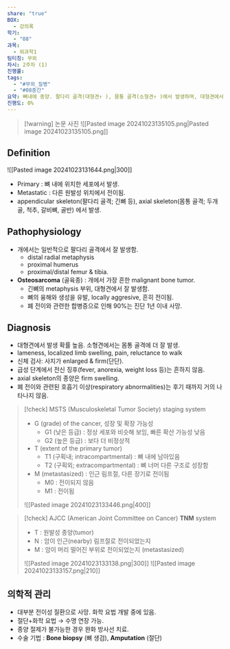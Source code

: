 ```yaml
---
share: "true"
BOX:
  - 강의록
학기:
  - "08"
과목:
  - 외과학1
팀티칭: 무외
차시: 2주차 (1)
진행률: 
tags:
  - "#무외_질병"
  - "#08중간"
요약: 뼈내에 종양. 팔다리 골격(대형견↑ ), 몸통 골격(소형견↑ )에서 발생하며, 대형견에서 더 잘 발생. 폐 전이 이후 합병증으로 예후가 좋지 않음. enlarged and firm limbs. 수술 기법은 Bone biopsy 또는 Amputation.
진행도: 0%
---
```


>[!warning] 논문 사진
>![[Pasted image 20241023135105.png|Pasted image 20241023135105.png]]
## Definition 
![[Pasted image 20241023131644.png|300]]
- Primary : 뼈 내에 위치한 세포에서 발생.
- Metastatic : 다른 원발성 위치에서 전이됨.
- appendicular skeleton(팔다리 골격; 긴뼈 등), axial skeleton(몸통 골격; 두개골, 척추, 갈비뼈, 골반) 에서 발생.

## Pathophysiology
- 개에서는 일반적으로 팔다리 골격에서 잘 발생함.
	- distal radial metaphysis
	- proximal humerus
	- proximal/distal femur & tibia.
- **Osteosarcoma** (골육종) : 개에서 가장 흔한 malignant bone tumor.
	- 긴뼈의 metaphysis 부위, 대형견에서 잘 발생함.
	- 뼈의 융해와 생성을 유발, locally aggresive, 흔히 전이됨.
	- 폐 전이와 관련한 합병증으로 인해 90%는 진단 1년 이내 사망.

## Diagnosis
- 대형견에서 발생 확률 높음. 소형견에서는 몸통 골격에 더 잘 발생.
- lameness, localized limb swelling, pain, reluctance to walk
- 신체 검사: 사지가 enlarged & firm(단단). 
- 급성 단계에서 전신 징후(fever, anorexia, weight loss 등)는 흔하지 않음.
- axial skeleton의 종양은 firm swelling.
- 폐 전이와 관련된 호흡기 이상(respiratory abnormalities)는 후기 때까지 거의 나타나지 않음.


>[!check] MSTS (Musculoskeletal Tumor Society) staging system
>- G (grade) of the cancer, 성장 및 확장 가능성
>	- G1 (낮은 등급) : 정상 세포와 비슷해 보임, 빠른 확산 가능성 낮음
>	- G2 (높은 등급) : 보다 더 비정상적
>- T (extent of the primary tumor)
>	- T1 (구획내; intracompartmental) : 뼈 내에 남아있음
>	- T2 (구획외; extracompartmental) : 뼈 너머 다른 구조로 성장함
>- M (metastasized) : 인근 림프절, 다른 장기로 전이됨
>	- M0 : 전이되지 않음
>	- M1 : 전이됨
>
>![[Pasted image 20241023133446.png|400]]



>[!check] AJCC (American Joint Committee on Cancer) **TNM** system
>- T : 원발성 종양(tumor)
>- N : 암이 인근(nearby) 림프절로 전이되었는지
>- M : 암이 머리 떨어진 부위로 전이되었는지 (metastasized)
>
>![[Pasted image 20241023133138.png|300]]  ![[Pasted image 20241023133157.png|210]]
## 의학적 관리
- 대부분 전이성 질환으로 사망. 화학 요법 개발 중에 있음.
- 절단+화학 요법 → 수명 연장 가능.
- 종양 절제가 불가능한 경우 완화 방사선 치료.
- 수술 기법 : **Bone biopsy** (뼈 생검), **Amputation** (절단)